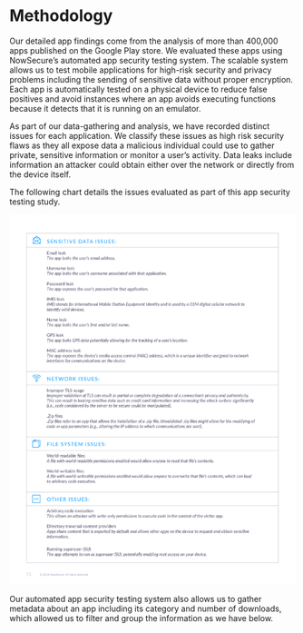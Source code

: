 # Methodology

Our detailed app findings come from the analysis of more than 400,000 apps published on the  Google Play store. We evaluated these apps using NowSecure’s automated app security testing system. The scalable system allows us to test mobile applications for high-risk security and privacy problems including the sending of sensitive data without proper encryption. Each app is automatically tested on a physical device to reduce false positives and avoid instances where an app avoids executing functions because it detects that it is running on an emulator. 

As part of our data-gathering and analysis, we have recorded distinct issues for each application. We classify these issues as high risk security flaws as they all expose data a malicious individual could use to gather private, sensitive information or monitor a user’s activity. Data leaks include information an attacker could obtain either over the network or directly from the device itself.

The following chart details the issues evaluated as part of this app security testing study.

![](dynamic-analysis-issues.png)

Our automated app security testing system also allows us to gather metadata about an app including its category and number of downloads, which allowed us to filter and group the information as we have below.